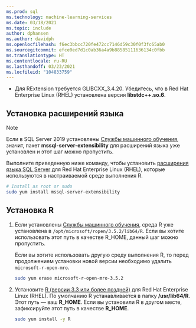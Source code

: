 ```yaml
---
ms.prod: sql
ms.technology: machine-learning-services
ms.date: 03/18/2021
ms.topic: include
author: dphansen
ms.author: davidph
ms.openlocfilehash: f6ec3bbcc720fe472cc7146d59c30f0f3fc65ab0
ms.sourcegitcommit: efce0ed7d1c0ab36a4a9b88585111636134c0fbb
ms.translationtype: HT
ms.contentlocale: ru-RU
ms.lasthandoff: 03/23/2021
ms.locfileid: "104833759"
---
```

+ Для RExtension требуется GLIBCXX_3.4.20. Убедитесь, что в Red Hat Enterprise Linux (RHEL) установлена версия **libstdc++.so.6**.

## <a name="install-language-extensions"></a>Установка расширений языка

> [!NOTE]
> Если в SQL Server 2019 установлены [Службы машинного обучения](../../sql-server-machine-learning-services.md), значит, пакет **mssql-server-extensibility** для расширений языка уже установлен и этот шаг можно пропустить.

Выполните приведенную ниже команду, чтобы установить [расширения языка SQL Server](../../../language-extensions/language-extensions-overview.md) для Red Hat Enterprise Linux (RHEL), которые используются в настраиваемой среде выполнения R.

```bash
# Install as root or sudo
sudo yum install mssql-server-extensibility
```

## <a name="install-r"></a>Установка R

1. Если установлены [Службы машинного обучения](../../sql-server-machine-learning-services.md), среда R уже установлена в `/opt/microsoft/ropen/3.5.2/lib64/R`. Если вы хотите использовать этот путь в качестве R_HOME, данный шаг можно пропустить.

    Если вы хотите использовать другую среду выполнения R, то перед продолжением установки новой версии необходимо удалить `microsoft-r-open-mro`.

    ```bash
    sudo yum erase microsoft-r-open-mro-3.5.2
    ```

1. Установите [R (версии 3.3 или более поздней)](https://www.r-project.org/) для Red Hat Enterprise Linux (RHEL). По умолчанию R устанавливается в папку **/usr/lib64/R**. Этот путь — ваш **R_HOME**. Если вы установили R в другом месте, зафиксируйте этот путь в качестве **R_HOME**.

    ```bash
    sudo yum install -y R
    ```
